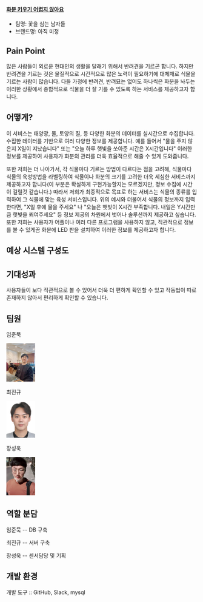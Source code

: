 #### **<u>화분 키우기 어렵지 않아요</u>**



- 팀명: 꽃을 심는 남자들
- 브랜드명: 아직 미정 



## Pain Point

많은 사람들이 외로운 현대인의 생활을 달래기 위해서 반려견을 기르곤 합니다. 
하지만 반려견을 기르는 것은 물질적으로 시간적으로 많은 노력이 필요하기에
대체재로 식물을 기르는 사람이 많습니다. 다들 가정에 반려견, 반려묘는 없어도 하나씩은 화분을 놔두는 이러한 상황에서
종합적으로 식물을 더 잘 기를 수 있도록 하는 서비스를 제공하고자 합니다.





## 어떻게?

이 서비스는 태양광, 물, 토양의 질, 등 다양한 화분의 데이터를 실시간으로 수집합니다.
수집한 데이터를 기반으로 여러 다양한 정보를 제공합니다.
예를 들어서 "물을 주지 않은지 X일이 지났습니다" 또는 "오늘 하루 햇빛을 쏘아준 시간은 X시간입니다"
이러한 정보를 제공하여 사용자가 화분의 관리를 더욱 효율적으로 해줄 수 있게 도와줍니다.

또한 저희는 더 나아가서, 각 식물마다 기르는 방법이 다르다는 점을 고려해,
식물마다 식물의 육성방법을 라벨링하여 식물이나 화분의 크기를 고려한
더욱 세심한 서비스까지 제공하고자 합니다(이 부분은 확실하게 구현가능할지는 모르겠지만, 정보 수집에 시간이 걸릴것 같습니다.)
따라서 저희가 최종적으로 목표로 하는 서비스는 식물의 종류를 입력하여 그 식물에 맞는 육성 서비스입니다.
위의 예시와 더불어서 식물의 정보까지 입력한다면, "X일 후에 물을 주세요" 나 "오늘은 햇빛이 X시간 부족합니다. 내일은 Y시간만큼 햇빛을 쬐여주세요" 등
정보 제공의 차원에서 벗어나 솔루션까지 제공하고 싶습니다.
또한 저희는 사용자가 어플이나 여러 다른 프로그램을 사용하지 않고, 직관적으로 정보를 볼 수 있게끔
화분에 LED 판을 설치하여 이러한 정보를 제공하고자 합니다.



## 예상 시스템 구성도



###### 




## 기대성과
사용자들이 보다 직관적으로 볼 수 있어서 더욱 더 편하게 확인할 수 있고 작동법이 따로 존재하지 않아서 편리하게 확인할 수 있습니다.

## 팀원
임준묵

<img src="https://github.com/baekkom180/CapstoneDesign-Project/blob/master/images/%EC%9E%84%EC%A4%80%EB%AC%B5.jpg" width="15%" height="15%">

최진규

<img src="https://github.com/baekkom180/CapstoneDesign-Project/blob/master/images/%EC%B5%9C%EC%A7%84%EA%B7%9C.jpg" width="15%" height="15%">

장성욱

<img src="https://github.com/baekkom180/CapstoneDesign-Project/blob/master/images/%EC%9E%A5%EC%84%B1%EC%9A%B1.jpg" width="15%" height="15%">

## 역할 분담
임준묵 -- DB 구축

최진규 -- 서버 구축

장성욱 -- 센서담당 및 기획

## 개발 환경
개발 도구 :: GitHub, Slack, mysql
